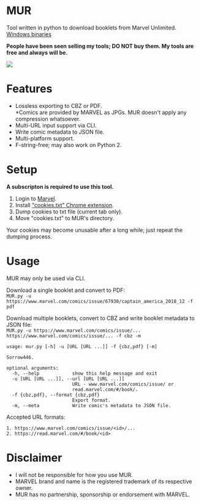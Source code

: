 # MUR
Tool written in python to download booklets from Marvel Unlimited.   
[Windows binaries](https://github.com/Sorrow446/MUR/releases)

**People have been seen selling my tools; DO NOT buy them. My tools are free and always will be.**

![](https://orion.feralhosting.com/sorrow/mur.png)

# Features
- Lossless exporting to CBZ or PDF.   
*Comics are provided by MARVEL as JPGs. MUR doesn't apply any compression whatsoever.
- Multi-URL input support via CLI.
- Write comic metadata to JSON file.
- Multi-platform support.
- F-string-free; may also work on Python 2.

# Setup
**A subscripton is required to use this tool.**  
1. Login to [Marvel](http://www.marvel.com/).
2. Install ["cookies.txt" Chrome extension](https://chrome.google.com/webstore/detail/cookiestxt/njabckikapfpffapmjgojcnbfjonfjfg).
3. Dump cookies to txt file (current tab only).
4. Move "cookies.txt" to MUR's directory.

Your cookies may become unusable after a long while; just repeat the dumping process.

# Usage
MUR may only be used via CLI.

Download a single booklet and convert to PDF:   
`MUR.py -u https://www.marvel.com/comics/issue/67930/captain_america_2018_12 -f pdf`

Download multiple booklets, convert to CBZ and write booklet metadata to JSON file:   
`MUR.py -u https://www.marvel.com/comics/issue/... https://www.marvel.com/comics/issue/... -f cbz -m`
```
usage: mur.py [-h] -u [URL [URL ...]] -f {cbz,pdf} [-m]

Sorrow446.

optional arguments:
  -h, --help            show this help message and exit
  -u [URL [URL ...]], --url [URL [URL ...]]
                        URL - www.marvel.com/comics/issue/ or
                        read.marvel.com/#/book/.
  -f {cbz,pdf}, --format {cbz,pdf}
                        Export format.
  -m, --meta            Write comic's metadata to JSON file.
```
Accepted URL formats:
```
1. https://www.marvel.com/comics/issue/<id>/...
2. https://read.marvel.com/#/book/<id>
```

# Disclaimer
- I will not be responsible for how you use MUR.
- MARVEL brand and name is the registered trademark of its respective owner.   
- MUR has no partnership, sponsorship or endorsement with MARVEL.

